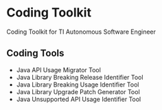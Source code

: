 # Coding Toolkit
Coding Toolkit for TI Autonomous Software Engineer

## Coding Tools
- Java API Usage Migrator Tool
- Java Library Breaking Release Identifier Tool
- Java Library Breaking Usage Identifier Tool
- Java Library Upgrade Patch Generator Tool
- Java Unsupported API Usage Identifier Tool